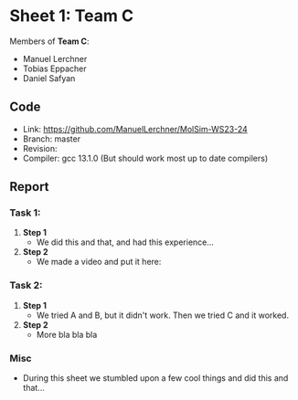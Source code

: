 # Sheet 1: Team C

Members of **Team C**:

* Manuel Lerchner
* Tobias Eppacher
* Daniel Safyan

## Code

* Link:     <https://github.com/ManuelLerchner/MolSim-WS23-24>
* Branch:   master
* Revision: <TODO>
* Compiler: gcc 13.1.0 (But should work most up to date compilers)

## Report

### Task 1: <TASK-NAME>

1. **Step 1**
   * We did this and that, and had this experience...
2. **Step 2**
   * We made a video and put it here: <TODO>

### Task 2: <TASK-NAME>

1. **Step 1**
   * We tried A and B, but it didn't work. Then we tried C and it worked.
2. **Step 2**
   * More bla bla bla

### Misc

* During this sheet we stumbled upon a few cool things and did this and that...
